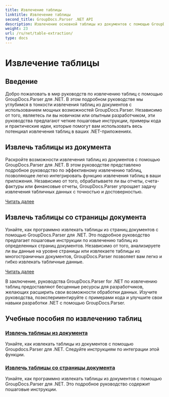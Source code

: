 ```yaml
---
title: Извлечение таблицы
linktitle: Извлечение таблицы
second_title: GroupDocs.Parser .NET API
description: Извлечение основной таблицы из документов с помощью GroupDocs.Parser для .NET. Научитесь программно извлекать таблицы для эффективной обработки данных.
weight: 23
url: /ru/net/table-extraction/
type: docs
---
```

# Извлечение таблицы

## Введение

Добро пожаловать в мир руководств по извлечению таблиц с помощью GroupDocs.Parser для .NET. В этом подробном руководстве мы углубимся в тонкости извлечения таблиц из документов с использованием мощных возможностей GroupDocs.Parser. Независимо от того, являетесь ли вы новичком или опытным разработчиком, эти руководства предлагают четкие пошаговые инструкции, примеры кода и практические идеи, которые помогут вам использовать весь потенциал извлечения таблиц в ваших .NET-приложениях.

## Извлечь таблицы из документа
Раскройте возможности извлечения таблиц из документов с помощью GroupDocs.Parser для .NET. В этом руководстве представлено подробное руководство по эффективному извлечению таблиц, позволяющее легко интегрировать функцию извлечения таблиц в ваши приложения. Независимо от того, обрабатываете ли вы отчеты, счета-фактуры или финансовые отчеты, GroupDocs.Parser упрощает задачу извлечения табличных данных с точностью и достоверностью.

[Читать далее](./extract-tables-from-document/)

## Извлечь таблицы со страницы документа
Узнайте, как программно извлекать таблицы из страниц документов с помощью GroupDocs.Parser для .NET. Это подробное руководство предлагает пошаговые инструкции по извлечению таблиц из определенных страниц документов. Независимо от того, анализируете ли вы данные на уровне страницы или извлекаете таблицы из многостраничных документов, GroupDocs.Parser позволяет вам легко и гибко извлекать табличные данные.

[Читать далее](./extract-tables-from-document-page/)

В заключение, руководства GroupDocs.Parser for .NET по извлечению таблиц предоставляют бесценные ресурсы для разработчиков, желающих расширить свои возможности обработки данных. Изучите руководства, поэкспериментируйте с примерами кода и улучшите свои навыки разработки .NET с помощью GroupDocs.Parser.
## Учебные пособия по извлечению таблиц
### [Извлечь таблицы из документа](./extract-tables-from-document/)
Узнайте, как извлекать таблицы из документов с помощью Groupdocs.Parser для .NET. Следуйте инструкциям по интеграции этой функции.
### [Извлечь таблицы со страницы документа](./extract-tables-from-document-page/)
Узнайте, как программно извлекать таблицы из документов с помощью GroupDocs.Parser для .NET. Это подробное руководство содержит пошаговые инструкции.